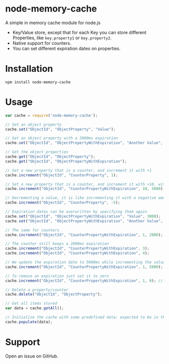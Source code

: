 # node-memory-cache

A simple in memory cache module for node.js

* Key/Value store, except that for each Key you can store different Properties, like `key.property1` or `key.property2`.
* Native support for counters.
* You can set different expiration dates on properties.

# Installation

`npm install node-memory-cache`

# Usage

```javascript
var cache = require('node-memory-cache');

// Set an object property
cache.set("ObjectId", "ObjectProperty", "Value");

// Set an object property with a 3000ms expiration
cache.set("ObjectId", "ObjectPropertyWithExpiration", "Another Value", 3000);

// Get the object properties
cache.get("ObjectId", "ObjectProperty");
cache.get("ObjectId", "ObjectPropertyWithExpiration");

// Set a new property that is a counter, and increment it with +1
cache.increment("ObjectId", "CounterProperty", 1);

// Set a new property that is a counter, and increment it with +10, with a 5000ms expiration.
cache.increment("ObjectId", "CounterPropertyWithExpiration", 10, 5000);

// Decrementing a value, it is like incrementing it with a negative amount
cache.increment("ObjectId", "CounterProperty", -5);

// Expiration dates can be overwritten by specifying them again
cache.set("ObjectId", "ObjectPropertyWithExpiration", "Value", 3000);
cache.set("ObjectId", "ObjectPropertyWithExpiration", "Another Value", 5000); // Now the expiration has been updated to 5000ms

// The same for counters
cache.increment("ObjectId", "CounterPropertyWithExpiration", 1, 2000); // The counter has a 2000ms expiration

// The counter still keeps a 2000ms expiration
cache.increment("ObjectId", "CounterPropertyWithExpiration", 3); 
cache.increment("ObjectId", "CounterPropertyWithExpiration", 4);

// We update the expiration date to 5000ms while incrementing the value
cache.increment("ObjectId", "CounterPropertyWithExpiration", 1, 5000);

// To remove an expiration just set it to zero
cache.increment("ObjectId", "CounterPropertyWithExpiration", 1, 0); // We removed the expiration to this property

// Delete a property/counter
cache.delete("ObjectId", "ObjectProperty");

// Get all items stored
var data = cache.getAll();

// Initialize the cache with some predefined data: expected to be in the same format as the return value of getAll()
cache.populate(data);
```

# Support

Open an issue on GitHub.

